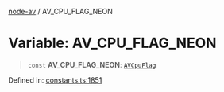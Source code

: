 [node-av](../globals.md) / AV\_CPU\_FLAG\_NEON

# Variable: AV\_CPU\_FLAG\_NEON

> `const` **AV\_CPU\_FLAG\_NEON**: [`AVCpuFlag`](../type-aliases/AVCpuFlag.md)

Defined in: [constants.ts:1851](https://github.com/seydx/av/blob/f8631fc881b394300b1479f511d55cf1c370a87f/src/constants/constants.ts#L1851)

